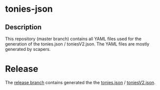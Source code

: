 # tonies-json

## Description
This repository (master branch) contains all YAML files used for the generation of the tonies.json / toniesV2.json. The YAML files are mostly generated by scapers. 

# Release
The [release branch](https://github.com/toniebox-reverse-engineering/tonies-json/tree/release) contains generated the the [tonies.json](https://raw.githubusercontent.com/toniebox-reverse-engineering/tonies-json/release/tonies.json) / [toniesV2.json](https://raw.githubusercontent.com/toniebox-reverse-engineering/tonies-json/release/toniesV2.json).

